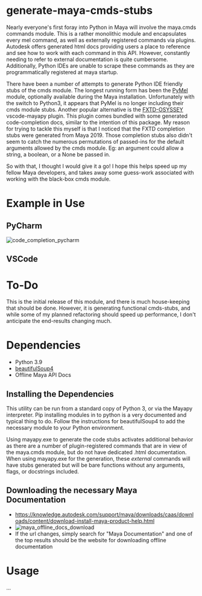 # generate-maya-cmds-stubs
Nearly everyone's first foray into Python in Maya will involve the maya.cmds commands module.  This is a rather monolithic module and encapsulates every mel command, as well as externally registered commands via plugins.  Autodesk offers generated html docs providing users a place to reference and see how to work with each command in this API.  However, constantly needing to refer to external documentation is quite cumbersome.  Additionally, Python IDEs are unable to scrape these commands as they are programmatically registered at maya startup.

There have been a number of attempts to generate Python IDE friendly stubs of the cmds module.  The longest running form has been the [PyMel](https://pypi.org/project/pymel/) module, optionally available during the Maya installation.  Unfortunately with the switch to Python3, it appears that PyMel is no longer including their cmds module stubs.  Another popular alternative is the [FXTD-OSYSSEY](https://github.com/FXTD-ODYSSEY/vscode-mayapy) vscode-mayapy plugin.  This plugin comes bundled with some generated code-completion docs, similar to the intention of this package.  My reason for trying to tackle this myself is that I noticed that the FXTD completion stubs were generated from Maya 2019.  Those completion stubs also didn't seem to catch the numerous permutations of passed-ins for the default arguments allowed by the cmds module.  Eg: an argument could allow a string, a boolean, or a None be passed in.

So with that, I thought I would give it a go!  I hope this helps speed up my fellow Maya developers, and takes away some guess-work associated with working with the black-box cmds module.

# Example in Use
## PyCharm
![code_completion_pycharm](https://user-images.githubusercontent.com/1255630/218574016-e02e2f4c-df7d-4cac-97fe-5b37b2bb1dca.gif)

## VSCode


# To-Do
This is the initial release of this module, and there is much house-keeping that should be done.  However, it is generating functional cmds-stubs, and while some of my planned refactoring should speed up performance, I don't anticipate the end-results changing much.

# Dependencies
- Python 3.9
- [beautifulSoup4](https://pypi.org/project/beautifulsoup4/)
- Offline Maya API Docs

## Installing the Dependencies
This utility can be run from a standard copy of Python 3, or via the Mayapy interpreter. Pip installing modules in to python is a very documented and typical thing to do.  Follow the instructions for beautifulSoup4 to add the necessary module to your Python environment. 

Using mayapy.exe to generate the code stubs activates additional behavior as there are a number of plugin-registered commands that are in view of the maya.cmds module, but do not have dedicated .html documentation.  When using mayapy.exe for the generation, these _external_ commands will have stubs generated but will be bare functions without any arguments, flags, or docstrings included. 

## Downloading the necessary Maya Documentation
- https://knowledge.autodesk.com/support/maya/downloads/caas/downloads/content/download-install-maya-product-help.html
- ![maya_offline_docs_download](https://user-images.githubusercontent.com/1255630/218573895-1bb07f5c-3aee-44ac-86e2-371b8c5051d6.png)
- If the url changes, simply search for "Maya Documentation" and one of the top results should be the website for downloading offline documentation

# Usage
...
